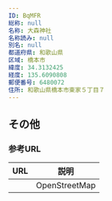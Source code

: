 ```yaml
---
ID: BqMFR
総称: null
名称: 大森神社
名称読み: null
別名: null
都道府県: 和歌山県
区域: 橋本市
緯度: 34.3132425
経度: 135.6090808
郵便番号: 6480072
住所: 和歌山県橋本市東家５丁目７
---
```


## その他

### 参考URL

| URL | 説明          |
| --- | ------------- |
|     | OpenStreetMap |

